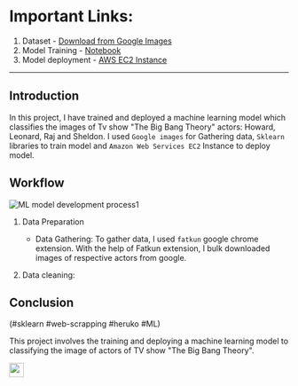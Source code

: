 # Important Links:
1. Dataset - [Download from Google Images](https://github.com/RishabhkmrRK/Actors_image_classification_using_sklearn_with_EC2_model_deployment/tree/main/dataset/images)
2. Model Training - [Notebook](https://github.com/RishabhkmrRK/Actors_image_classification_using_sklearn_with_EC2_model_deployment/blob/main/model_training.ipynb)
3. Model deployment - [AWS EC2 Instance](http://ec2-52-66-249-90.ap-south-1.compute.amazonaws.com)

---

## Introduction
In this project, I have trained and deployed a machine learning model which classifies the images of Tv show "The Big Bang Theory" actors: Howard, Leonard, Raj and Sheldon. I used `Google images` for Gathering data, `Sklearn` libraries to train model and `Amazon Web Services EC2` Instance to deploy model. 

## Workflow 
![ML model development process1](https://user-images.githubusercontent.com/30430757/176646092-196499ac-c780-4414-9c35-1e9f87ac3778.jpeg)
1. Data Preparation
    * Data Gathering: To gather data, I used `fatkun` google chrome extension. With the help of Fatkun extension, I bulk downloaded images of respective actors from google.
   
 2. Data cleaning: 

## Conclusion

(#sklearn #web-scrapping #heruko #ML)

This project involves the training and deploying a machine learning model to classifying the image of actors of TV show "The Big Bang Theory".

<img align="left" width="26px" src="" text= "df" onmouseover="Visual Studio" style="padding-right:10px;"/> 
